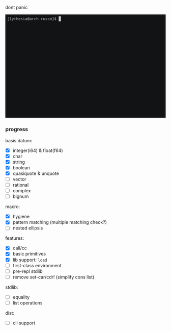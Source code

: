 dont panic

![fact](./demo/repl.gif)



### progress

basis datum:
- [x] integer(i64) & float(f64)
- [x] char
- [x] string
- [x] boolean
- [x] quasiquote & unquote
- [ ] vector
- [ ] rational
- [ ] complex
- [ ] bignum

macro:
- [x] hygiene
- [x] pattern matching (multiple matching check?)
- [ ] nested ellipsis

features:
- [x] call/cc
- [x] basic primitives
- [x] lib support: `load`
- [ ] first-class environment
- [ ] pre-repl stdlib
- [ ] remove set-car/cdr! (simplify cons list)

stdlib:
- [ ] equality
- [ ] list operations

dist:
- [ ] cli support

